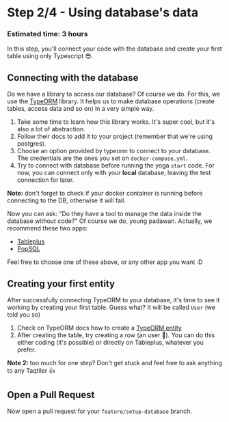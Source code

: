 # Step 2/4 - Using database's data
### Estimated time: 3 hours

In this step, you'll connect your code with the database and create your first table using only Typescript 😎.

## Connecting with the database

Do we have a library to access our database? Of course we do. For this, we use the [TypeORM](https://typeorm.io/#/) library. It helps us to make database operations (create tables, access data and so on) in a very simple way.

1. Take some time to learn how this library works. It's super cool, but it's also a lot of abstraction.
1. Follow their docs to add it to your project (remember that we're using postgres).
1. Choose an option provided by typeorm to connect to your database. The credentials are the ones you set on `docker-compose.yml`.
1. Try to connect with database before running the yoga `start` code. For now, you can connect only with your **local** database, leaving the test connection for later.

**Note:** don't forget to check if your docker container is running before connecting to the DB, otherwise it will fail.

Now you can ask: "Do they have a tool to manage the data inside the database without code?" Of course we do, young padawan. Actually, we recommend these two apps:
- [Tableplus](https://tableplus.io/)
- [PopSQL](https://popsql.com/)

Feel free to choose one of these above, or any other app you want :D

## Creating your first entity

After successfully connecting TypeORM to your database, it's time to see it working by creating your first table. Guess what? It will be called `User` (we told you so)

1. Check on TypeORM docs how to create a [TypeORM entity](https://github.com/typeorm/typeorm/blob/master/docs/entities.md#what-is-entity)
1. After creating the table, try creating a row (an user 🙆‍). You can do this either coding (it's possible) or directly on Tableplus, whatever you prefer.

**Note 2:** too much for one step? Don't get stuck and feel free to ask anything to any Taqtiler 👍


## Open a Pull Request

Now open a pull request for your `feature/setup-database` branch.